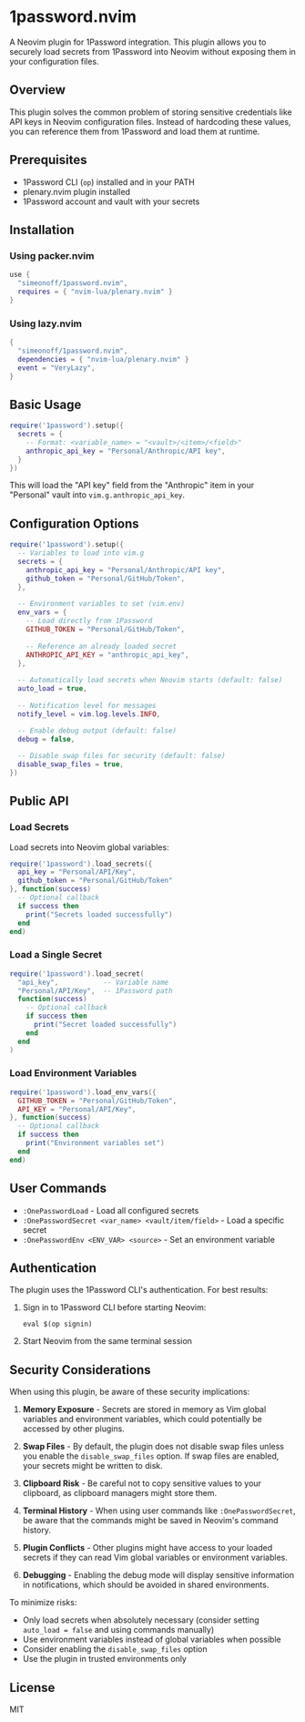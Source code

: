 # 1password.nvim

A Neovim plugin for 1Password integration. This plugin allows you to securely load secrets from 1Password into Neovim without exposing them in your configuration files.

## Overview

This plugin solves the common problem of storing sensitive credentials like API keys in Neovim configuration files. Instead of hardcoding these values, you can reference them from 1Password and load them at runtime.

## Prerequisites

- 1Password CLI (`op`) installed and in your PATH
- plenary.nvim plugin installed
- 1Password account and vault with your secrets

## Installation

### Using packer.nvim

```lua
use {
  "simeonoff/1password.nvim",
  requires = { "nvim-lua/plenary.nvim" }
}
```

### Using lazy.nvim

```lua
{
  "simeonoff/1password.nvim",
  dependencies = { "nvim-lua/plenary.nvim" }
  event = "VeryLazy",
}
```

## Basic Usage

```lua
require('1password').setup({
  secrets = {
    -- Format: <variable_name> = "<vault>/<item>/<field>"
    anthropic_api_key = "Personal/Anthropic/API key", 
  }
})
```

This will load the "API key" field from the "Anthropic" item in your "Personal" vault into `vim.g.anthropic_api_key`.

## Configuration Options

```lua
require('1password').setup({
  -- Variables to load into vim.g
  secrets = {
    anthropic_api_key = "Personal/Anthropic/API key",
    github_token = "Personal/GitHub/Token",
  },
  
  -- Environment variables to set (vim.env)
  env_vars = {
    -- Load directly from 1Password
    GITHUB_TOKEN = "Personal/GitHub/Token",
    
    -- Reference an already loaded secret
    ANTHROPIC_API_KEY = "anthropic_api_key", 
  },
  
  -- Automatically load secrets when Neovim starts (default: false)
  auto_load = true,
  
  -- Notification level for messages
  notify_level = vim.log.levels.INFO,

  -- Enable debug output (default: false)
  debug = false,
  
  -- Disable swap files for security (default: false)
  disable_swap_files = true,
})
```

## Public API

### Load Secrets

Load secrets into Neovim global variables:

```lua
require('1password').load_secrets({
  api_key = "Personal/API/Key",
  github_token = "Personal/GitHub/Token"
}, function(success)
  -- Optional callback
  if success then
    print("Secrets loaded successfully")
  end
end)
```

### Load a Single Secret

```lua
require('1password').load_secret(
  "api_key",           -- Variable name
  "Personal/API/Key",  -- 1Password path
  function(success)
    -- Optional callback
    if success then
      print("Secret loaded successfully")
    end
  end
)
```

### Load Environment Variables

```lua
require('1password').load_env_vars({
  GITHUB_TOKEN = "Personal/GitHub/Token",
  API_KEY = "Personal/API/Key",
}, function(success)
  -- Optional callback
  if success then
    print("Environment variables set")
  end
end)
```

## User Commands

- `:OnePasswordLoad` - Load all configured secrets
- `:OnePasswordSecret <var_name> <vault/item/field>` - Load a specific secret
- `:OnePasswordEnv <ENV_VAR> <source>` - Set an environment variable

## Authentication

The plugin uses the 1Password CLI's authentication. For best results:

1. Sign in to 1Password CLI before starting Neovim:
   ```
   eval $(op signin)
   ```
2. Start Neovim from the same terminal session

## Security Considerations

When using this plugin, be aware of these security implications:

1. **Memory Exposure** - Secrets are stored in memory as Vim global variables and environment variables, which could potentially be accessed by other plugins.

2. **Swap Files** - By default, the plugin does not disable swap files unless you enable the `disable_swap_files` option. If swap files are enabled, your secrets might be written to disk.

3. **Clipboard Risk** - Be careful not to copy sensitive values to your clipboard, as clipboard managers might store them.

4. **Terminal History** - When using user commands like `:OnePasswordSecret`, be aware that the commands might be saved in Neovim's command history.

5. **Plugin Conflicts** - Other plugins might have access to your loaded secrets if they can read Vim global variables or environment variables.

6. **Debugging** - Enabling the debug mode will display sensitive information in notifications, which should be avoided in shared environments.

To minimize risks:

- Only load secrets when absolutely necessary (consider setting `auto_load = false` and using commands manually)
- Use environment variables instead of global variables when possible
- Consider enabling the `disable_swap_files` option
- Use the plugin in trusted environments only

## License

MIT
